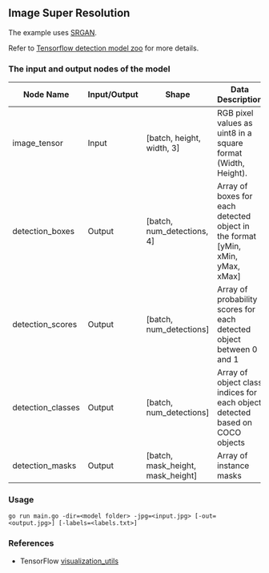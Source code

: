 ## Image Super Resolution

The example uses [SRGAN](https://github.com/tensorlayer/srgan/releases/download/1.2.0/g_srgan.npz).

Refer to [Tensorflow detection model zoo](https://github.com/tensorflow/models/blob/477ed41e7e4e8a8443bc633846eb01e2182dc68a/object_detection/g3doc/detection_model_zoo.md) for more details.

### The input and output nodes of the model

| Node Name         | Input/Output | Shape                             | Data Description                                                               |
| ----------------- | ------------ | --------------------------------- | ------------------------------------------------------------------------------ |
| image_tensor      | Input        | [batch, height, width, 3]         | RGB pixel values as uint8 in a square format (Width, Height).                  |
| detection_boxes   | Output       | [batch, num_detections, 4]        | Array of boxes for each detected object in the format [yMin, xMin, yMax, xMax] |
| detection_scores  | Output       | [batch, num_detections]           | Array of probability scores for each detected object between 0 and 1           |
| detection_classes | Output       | [batch, num_detections]           | Array of object class indices for each object detected based on COCO objects   |
| detection_masks   | Output       | [batch, mask_height, mask_height] | Array of instance masks                                                        |

### Usage

`go run main.go -dir=<model folder> -jpg=<input.jpg> [-out=<output.jpg>] [-labels=<labels.txt>]`

### References

- TensorFlow [visualization_utils](https://github.com/tensorflow/models/blob/master/research/object_detection/utils/visualization_utils.py)
